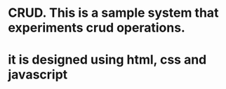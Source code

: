 # CRUD. This is a sample system that experiments crud operations. 
# it is designed using html, css and javascript

